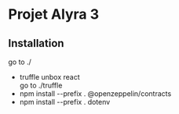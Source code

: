 # Projet Alyra 3

## Installation
go to ./  
 - truffle unbox react  
go to ./truffle  
 - npm install --prefix . @openzeppelin/contracts
 - npm install --prefix .  dotenv
